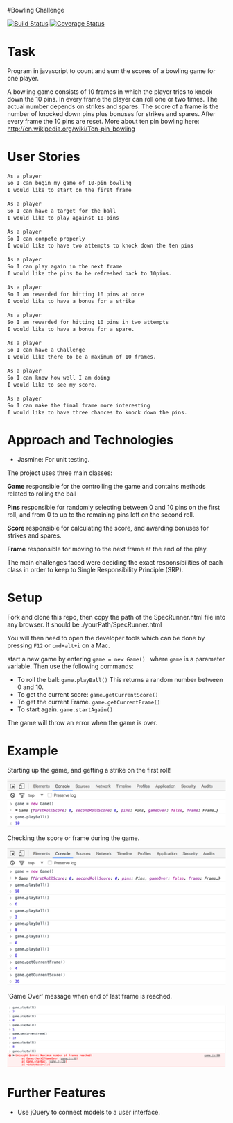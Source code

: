 #Bowling Challenge

[![Build Status](https://travis-ci.org/aabolade/bowling-challenge.svg?branch=master)](https://travis-ci.org/aabolade/bowling-challenge)
[![Coverage Status](https://coveralls.io/repos/github/aabolade/bowling-challenge/badge.svg?branch=master)](https://coveralls.io/github/aabolade/bowling-challenge?branch=master)

Task
====


Program in javascript to count and sum the scores of a bowling game for one player.

A bowling game consists of 10 frames in which the player tries to knock down the 10 pins. In every frame the player can roll one or two times. The actual number depends on strikes and spares. The score of a frame is the number of knocked down pins plus bonuses for strikes and spares. After every frame the 10 pins are reset. More about ten pin bowling here: http://en.wikipedia.org/wiki/Ten-pin_bowling

User Stories
============
```
As a player
So I can begin my game of 10-pin bowling
I would like to start on the first frame

As a player
So I can have a target for the ball
I would like to play against 10-pins

As a player
So I can compete properly
I would like to have two attempts to knock down the ten pins

As a player
So I can play again in the next frame
I would like the pins to be refreshed back to 10pins.

As a player
So I am rewarded for hitting 10 pins at once
I would like to have a bonus for a strike

As a player
So I am rewarded for hitting 10 pins in two attempts
I would like to have a bonus for a spare.

As a player
So I can have a Challenge
I would like there to be a maximum of 10 frames.

As a player
So I can know how well I am doing
I would like to see my score.

As a player
So I can make the final frame more interesting
I would like to have three chances to knock down the pins.

```
Approach and Technologies
=========================

* Jasmine: For unit testing.

The project uses three main classes:

**Game** responsible for the controlling the game and contains methods related to rolling the ball

**Pins** responsible for randomly selecting between 0 and 10 pins on the first roll, and from 0 to up to the remaining pins left on the second roll.

**Score** responsible for calculating the score, and awarding bonuses for strikes and spares.

**Frame** responsible for moving to the next frame at the end of the play.

The main challenges faced were deciding the exact responsibilities of each class in order to keep to Single Responsibility Principle (SRP).

Setup
=====

Fork and clone this repo, then copy the path of the SpecRunner.html file into any browser. It should be ./yourPath/SpecRunner.html

You will then need to open the developer tools which can be done by pressing ```F12``` or ```cmd+alt+i``` on a Mac.

start a new game by entering ```game = new Game() ``` where ```game``` is a parameter variable. Then use the following commands:

* To roll the ball: ```game.playBall()``` This returns a random number between 0 and 10.
* To get the current score: ```game.getCurrentScore()```
* To get the current Frame. ```game.getCurrentFrame()```
* To start again. ```game.startAgain()```

The game will throw an error when the game is over.

Example
=======

Starting up the game, and getting a strike on the first roll!

![alt tag](./startBowlingGame.png)

Checking the score or frame during the game.

![alt tag](./checkingFrameOrScore.png)

'Game Over' message when end of last frame is reached.

![alt tag](./gameOver.png)


Further Features
================

* Use jQuery to connect models to a user interface.
